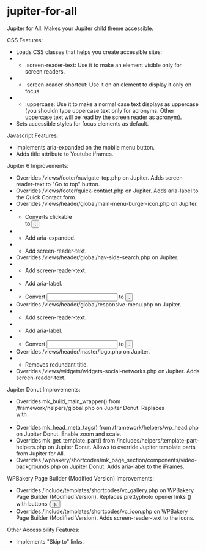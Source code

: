 # jupiter-for-all
Jupiter for All. Makes your Jupiter child theme accessible.

CSS Features:
- Loads CSS classes that helps you create accessible sites:
- - .screen-reader-text: Use it to make an element visible only for screen readers.
- - .screen-reader-shortcut: Use it on an <a> element to display it only on focus.
- - .uppercase: Use it to make a normal case text displays as uppercase (you shouldn type uppercase text only for acronyms. Other uppercase text will be read by the screen reader as acronym).
- Sets accessible styles for focus elements as default.

Javascript Features:
- Implements aria-expanded on the mobile menu button.
- Adds title attribute to Youtube iframes.

Jupiter 6 Improvements:
- Overrides /views/footer/navigate-top.php on Jupiter. Adds screen-reader-text to "Go to top" button.
- Overrides /views/footer/quick-contact.php on Jupiter. Adds aria-label to the Quick Contact form.
- Overrides /views/header/global/main-menu-burger-icon.php on Jupiter.
- - Converts clickable <div> to <button>.
- - Add aria-expanded.
- - Add screen-reader-text.
- Overrides /views/header/global/nav-side-search.php on Jupiter.
- - Add screen-reader-text.
- - Add aria-label.
- - Convert <input> to <button>.
- Overrides /views/header/global/responsive-menu.php on Jupiter.
- - Add screen-reader-text.
- - Add aria-label.
- - Convert <input> to <button>.
- Overrides /views/header/master/logo.php on Jupiter.
- - Removes redundant title.
- Overrides /views/widgets/widgets-social-networks.php on Jupiter. Adds screen-reader-text.

Jupiter Donut Improvements:
- Overrides mk_build_main_wrapper() from /framework/helpers/global.php on Jupiter Donut. Replaces <div id="theme-page"> with <main id="theme-page">.
- Overrides mk_head_meta_tags() from /framework/helpers/wp_head.php on Jupiter Donut. Enable zoom and scale.
- Overrides mk_get_template_part() from /includes/helpers/template-part-helpers.php on Jupiter Donut. Allows to override Jupiter template parts from Jupiter for All.
- Overrides /wpbakery/shortcodes/mk_page_section/components/video-backgrounds.php on Jupiter Donut. Adds aria-label to the iFrames.

WPBakery Page Builder (Modified Version) Improvements:
- Overrides /include/templates/shortcodes/vc_gallery.php on WPBakery Page Builder (Modified Version). Replaces prettyphoto opener links (<a>) with buttons (<button>).
- Overrides /include/templates/shortcodes/vc_icon.php on WPBakery Page Builder (Modified Version). Adds screen-reader-text to the icons.

Other Accessibility Features:
- Implements "Skip to" links.
